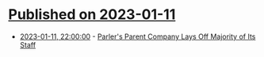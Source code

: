 # [Published on 2023-01-11](index.md)

* [2023-01-11, 22:00:00](https://tech.slashdot.org/story/23/01/11/2145259/parlers-parent-company-lays-off-majority-of-its-staff?utm_source=rss1.0mainlinkanon&utm_medium=feed) - [Parler's Parent Company Lays Off Majority of Its Staff](https://tech.slashdot.org/story/23/01/11/2145259/parlers-parent-company-lays-off-majority-of-its-staff?utm_source=rss1.0mainlinkanon&utm_medium=feed)
